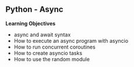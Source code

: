 ## Python - Async

**Learning Objectives**

- async and await syntax
- How to execute an async program with asyncio
- How to run concurrent coroutines
- How to create asyncio tasks
- How to use the random module
